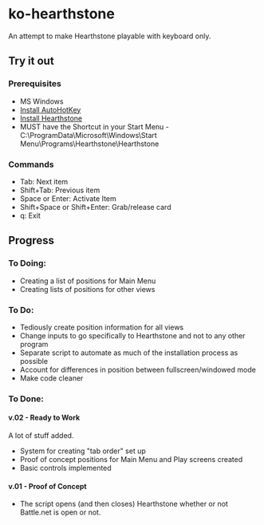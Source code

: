 # ko-hearthstone
An attempt to make Hearthstone playable with keyboard only.

## Try it out

### Prerequisites
* MS Windows
* [Install AutoHotKey](http://www.autohotkey.com/)
* [Install Hearthstone](https://us.battle.net/account/download/)
* MUST have the Shortcut in your Start Menu  - C:\ProgramData\Microsoft\Windows\Start Menu\Programs\Hearthstone\Hearthstone

### Commands
* Tab: Next item
* Shift+Tab: Previous item
* Space or Enter: Activate Item
* Shift+Space or Shift+Enter: Grab/release card
* q: Exit

## Progress

### To Doing:
* Creating a list of positions for Main Menu
* Creating lists of positions for other views

### To Do:
* Tediously create position information for all views
* Change inputs to go specifically to Hearthstone and not to any other program
* Separate script to automate as much of the installation process as possible
* Account for differences in position between fullscreen/windowed mode
* Make code cleaner

### To Done:
#### v.02 - Ready to Work
A lot of stuff added.
* System for creating "tab order" set up
* Proof of concept positions for Main Menu and Play screens created
* Basic controls implemented

#### v.01 - Proof of Concept
* The script opens (and then closes) Hearthstone whether or not Battle.net is open or not.
